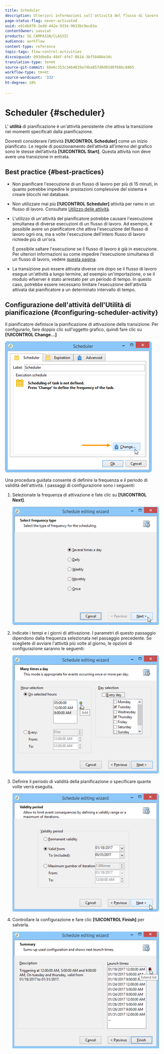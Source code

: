 ```yaml
---
title: Scheduler
description: Ulteriori informazioni sull'attività del flusso di lavoro dell'Utilità di pianificazione
page-status-flag: never-activated
uuid: e814b978-2edd-442e-9334-9633bc9ec63a
contentOwner: sauviat
products: SG_CAMPAIGN/CLASSIC
audience: workflow
content-type: reference
topic-tags: flow-control-activities
discoiquuid: 093dbe8a-494f-4fe7-8614-3bf58486e34c
translation-type: tm+mt
source-git-commit: 6be6c353c3464839a74ba857d8d93d0f68bc8865
workflow-type: tm+mt
source-wordcount: '332'
ht-degree: 10%

---
```



# Scheduler {#scheduler}

L&#39; **utilità** di pianificazione è un&#39;attività persistente che attiva la transizione nei momenti specificati dalla pianificazione.

Dovresti considerare l’attività **[!UICONTROL Scheduler]** come un inizio pianificato. Le regole di posizionamento dell’attività all’interno del grafico sono le stesse dell’attività **[!UICONTROL Start]**. Questa attività non deve avere una transizione in entrata.

## Best practice {#best-practices}

* Non pianificare l&#39;esecuzione di un flusso di lavoro per più di 15 minuti, in quanto potrebbe impedire le prestazioni complessive del sistema e creare blocchi nel database.

* Non utilizzare mai più **[!UICONTROL Scheduler]** attività per ramo in un flusso di lavoro. Consultate [Utilizzo delle attività](../../workflow/using/workflow-best-practices.md#using-activities).

* L&#39;utilizzo di un&#39;attività del pianificatore potrebbe causare l&#39;esecuzione simultanea di diverse esecuzioni di un flusso di lavoro. Ad esempio, è possibile avere un pianificatore che attiva l&#39;esecuzione del flusso di lavoro ogni ora, ma a volte l&#39;esecuzione dell&#39;intero flusso di lavoro richiede più di un&#39;ora.

   È possibile saltare l&#39;esecuzione se il flusso di lavoro è già in esecuzione. Per ulteriori informazioni su come impedire l&#39;esecuzione simultanea di un flusso di lavoro, vedere [questa pagina](../../workflow/using/monitoring-workflow-execution.md#preventing-simultaneous-multiple-executions).

* La transizione può essere attivata diverse ore dopo se il flusso di lavoro esegue un&#39;attività a lungo termine, ad esempio un&#39;importazione, o se il modulo wfserver è stato arrestato per un periodo di tempo. In questo caso, potrebbe essere necessario limitare l&#39;esecuzione dell&#39;attività attivata dal pianificatore a un determinato intervallo di tempo.

## Configurazione dell&#39;attività dell&#39;Utilità di pianificazione {#configuring-scheduler-activity}

Il pianificatore definisce la pianificazione di attivazione della transizione. Per configurarlo, fare doppio clic sull&#39;oggetto grafico, quindi fare clic su **[!UICONTROL Change...]**

![](assets/s_user_segmentation_scheduler.png)

Una procedura guidata consente di definire la frequenza e il periodo di validità dell&#39;attività. I passaggi di configurazione sono i seguenti:

1. Selezionate la frequenza di attivazione e fate clic su **[!UICONTROL Next]**.

   ![](assets/s_user_segmentation_scheduler2.png)

1. Indicate i tempi e i giorni di attivazione. I parametri di questo passaggio dipendono dalla frequenza selezionata nel passaggio precedente. Se scegliete di avviare l&#39;attività più volte al giorno, le opzioni di configurazione saranno le seguenti:

   ![](assets/s_user_segmentation_scheduler3.png)

1. Definire il periodo di validità della pianificazione o specificare quante volte verrà eseguita.

   ![](assets/s_user_segmentation_scheduler4.png)

1. Controllare la configurazione e fare clic **[!UICONTROL Finish]** per salvarla.

   ![](assets/s_user_segmentation_scheduler5.png)

